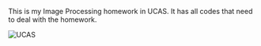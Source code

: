 This is my Image Processing homework in UCAS.
It has all codes that need to deal with the homework.

![UCAS](Image/UCAS.png)

